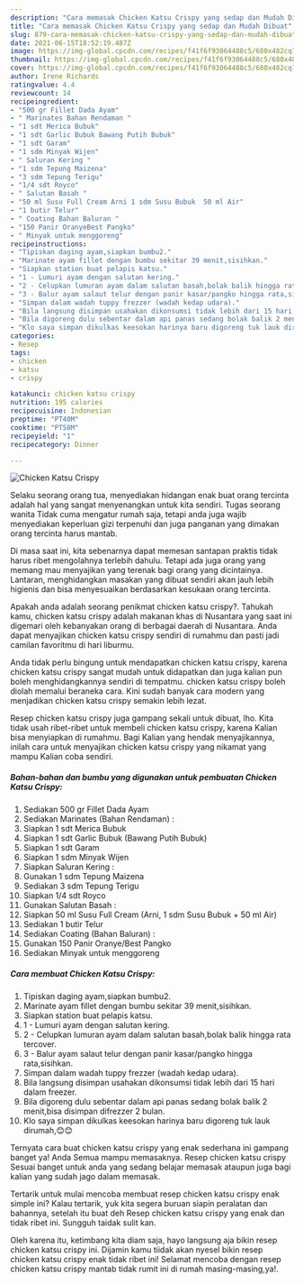 ```yaml
---
description: "Cara memasak Chicken Katsu Crispy yang sedap dan Mudah Dibuat"
title: "Cara memasak Chicken Katsu Crispy yang sedap dan Mudah Dibuat"
slug: 879-cara-memasak-chicken-katsu-crispy-yang-sedap-dan-mudah-dibuat
date: 2021-06-15T18:52:19.487Z
image: https://img-global.cpcdn.com/recipes/f41f6f93064488c5/680x482cq70/chicken-katsu-crispy-foto-resep-utama.jpg
thumbnail: https://img-global.cpcdn.com/recipes/f41f6f93064488c5/680x482cq70/chicken-katsu-crispy-foto-resep-utama.jpg
cover: https://img-global.cpcdn.com/recipes/f41f6f93064488c5/680x482cq70/chicken-katsu-crispy-foto-resep-utama.jpg
author: Irene Richards
ratingvalue: 4.4
reviewcount: 14
recipeingredient:
- "500 gr Fillet Dada Ayam"
- " Marinates Bahan Rendaman "
- "1 sdt Merica Bubuk"
- "1 sdt Garlic Bubuk Bawang Putih Bubuk"
- "1 sdt Garam"
- "1 sdm Minyak Wijen"
- " Saluran Kering "
- "1 sdm Tepung Maizena"
- "3 sdm Tepung Terigu"
- "1/4 sdt Royco"
- " Salutan Basah "
- "50 ml Susu Full Cream Arni 1 sdm Susu Bubuk  50 ml Air"
- "1 butir Telur"
- " Coating Bahan Baluran "
- "150 Panir OranyeBest Pangko"
- " Minyak untuk menggoreng"
recipeinstructions:
- "Tipiskan daging ayam,siapkan bumbu2."
- "Marinate ayam fillet dengan bumbu sekitar 39 menit,sisihkan."
- "Siapkan station buat pelapis katsu."
- "1 - Lumuri ayam dengan salutan kering."
- "2 - Celupkan lumuran ayam dalam salutan basah,bolak balik hingga rata tercover."
- "3 - Balur ayam salaut telur dengan panir kasar/pangko hingga rata,sisihkan."
- "Simpan dalam wadah tuppy frezzer (wadah kedap udara)."
- "Bila langsung disimpan usahakan dikonsumsi tidak lebih dari 15 hari dalam freezer."
- "Bila digoreng dulu sebentar dalam api panas sedang bolak balik 2 menit,bisa disimpan difrezzer 2 bulan."
- "Klo saya simpan dikulkas keesokan harinya baru digoreng tuk lauk dirumah,😊😊"
categories:
- Resep
tags:
- chicken
- katsu
- crispy

katakunci: chicken katsu crispy 
nutrition: 195 calories
recipecuisine: Indonesian
preptime: "PT40M"
cooktime: "PT58M"
recipeyield: "1"
recipecategory: Dinner

---
```



![Chicken Katsu Crispy](https://img-global.cpcdn.com/recipes/f41f6f93064488c5/680x482cq70/chicken-katsu-crispy-foto-resep-utama.jpg)

Selaku seorang orang tua, menyediakan hidangan enak buat orang tercinta adalah hal yang sangat menyenangkan untuk kita sendiri. Tugas seorang  wanita Tidak cuma mengatur rumah saja, tetapi anda juga wajib menyediakan keperluan gizi terpenuhi dan juga panganan yang dimakan orang tercinta harus mantab.

Di masa  saat ini, kita sebenarnya dapat memesan santapan praktis tidak harus ribet mengolahnya terlebih dahulu. Tetapi ada juga orang yang memang mau menyajikan yang terenak bagi orang yang dicintainya. Lantaran, menghidangkan masakan yang dibuat sendiri akan jauh lebih higienis dan bisa menyesuaikan berdasarkan kesukaan orang tercinta. 



Apakah anda adalah seorang penikmat chicken katsu crispy?. Tahukah kamu, chicken katsu crispy adalah makanan khas di Nusantara yang saat ini digemari oleh kebanyakan orang di berbagai daerah di Nusantara. Anda dapat menyajikan chicken katsu crispy sendiri di rumahmu dan pasti jadi camilan favoritmu di hari liburmu.

Anda tidak perlu bingung untuk mendapatkan chicken katsu crispy, karena chicken katsu crispy sangat mudah untuk didapatkan dan juga kalian pun boleh menghidangkannya sendiri di tempatmu. chicken katsu crispy boleh diolah memalui beraneka cara. Kini sudah banyak cara modern yang menjadikan chicken katsu crispy semakin lebih lezat.

Resep chicken katsu crispy juga gampang sekali untuk dibuat, lho. Kita tidak usah ribet-ribet untuk membeli chicken katsu crispy, karena Kalian bisa menyiapkan di rumahmu. Bagi Kalian yang hendak menyajikannya, inilah cara untuk menyajikan chicken katsu crispy yang nikamat yang mampu Kalian coba sendiri.

<!--inarticleads1-->

##### Bahan-bahan dan bumbu yang digunakan untuk pembuatan Chicken Katsu Crispy:

1. Sediakan 500 gr Fillet Dada Ayam
1. Sediakan  Marinates (Bahan Rendaman) :
1. Siapkan 1 sdt Merica Bubuk
1. Siapkan 1 sdt Garlic Bubuk (Bawang Putih Bubuk)
1. Siapkan 1 sdt Garam
1. Siapkan 1 sdm Minyak Wijen
1. Siapkan  Saluran Kering :
1. Gunakan 1 sdm Tepung Maizena
1. Sediakan 3 sdm Tepung Terigu
1. Siapkan 1/4 sdt Royco
1. Gunakan  Salutan Basah :
1. Siapkan 50 ml Susu Full Cream (Arni, 1 sdm Susu Bubuk + 50 ml Air)
1. Sediakan 1 butir Telur
1. Sediakan  Coating (Bahan Baluran) :
1. Gunakan 150 Panir Oranye/Best Pangko
1. Sediakan  Minyak untuk menggoreng




<!--inarticleads2-->

##### Cara membuat Chicken Katsu Crispy:

1. Tipiskan daging ayam,siapkan bumbu2.
1. Marinate ayam fillet dengan bumbu sekitar 39 menit,sisihkan.
1. Siapkan station buat pelapis katsu.
1. 1 - Lumuri ayam dengan salutan kering.
1. 2 - Celupkan lumuran ayam dalam salutan basah,bolak balik hingga rata tercover.
1. 3 - Balur ayam salaut telur dengan panir kasar/pangko hingga rata,sisihkan.
1. Simpan dalam wadah tuppy frezzer (wadah kedap udara).
1. Bila langsung disimpan usahakan dikonsumsi tidak lebih dari 15 hari dalam freezer.
1. Bila digoreng dulu sebentar dalam api panas sedang bolak balik 2 menit,bisa disimpan difrezzer 2 bulan.
1. Klo saya simpan dikulkas keesokan harinya baru digoreng tuk lauk dirumah,😊😊




Ternyata cara buat chicken katsu crispy yang enak sederhana ini gampang banget ya! Anda Semua mampu memasaknya. Resep chicken katsu crispy Sesuai banget untuk anda yang sedang belajar memasak ataupun juga bagi kalian yang sudah jago dalam memasak.

Tertarik untuk mulai mencoba membuat resep chicken katsu crispy enak simple ini? Kalau tertarik, yuk kita segera buruan siapin peralatan dan bahannya, setelah itu buat deh Resep chicken katsu crispy yang enak dan tidak ribet ini. Sungguh taidak sulit kan. 

Oleh karena itu, ketimbang kita diam saja, hayo langsung aja bikin resep chicken katsu crispy ini. Dijamin kamu tiidak akan nyesel bikin resep chicken katsu crispy enak tidak ribet ini! Selamat mencoba dengan resep chicken katsu crispy mantab tidak rumit ini di rumah masing-masing,ya!.

